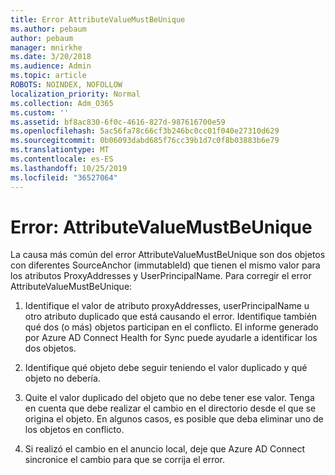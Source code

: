 ```yaml
---
title: Error AttributeValueMustBeUnique
ms.author: pebaum
author: pebaum
manager: mnirkhe
ms.date: 3/20/2018
ms.audience: Admin
ms.topic: article
ROBOTS: NOINDEX, NOFOLLOW
localization_priority: Normal
ms.collection: Adm_O365
ms.custom: ''
ms.assetid: bf8ac830-6f0c-4616-827d-987616700e59
ms.openlocfilehash: 5ac56fa78c66cf3b246bc0cc01f040e27310d629
ms.sourcegitcommit: 0b06093dabd685f76cc39b1d7c0f8b03883b6e79
ms.translationtype: MT
ms.contentlocale: es-ES
ms.lasthandoff: 10/25/2019
ms.locfileid: "36527064"
---
```

# <a name="error-attributevaluemustbeunique"></a>Error: AttributeValueMustBeUnique

La causa más común del error AttributeValueMustBeUnique son dos objetos con diferentes SourceAnchor (immutableId) que tienen el mismo valor para los atributos ProxyAddresses y UserPrincipalName. Para corregir el error AttributeValueMustBeUnique:
  
1. Identifique el valor de atributo proxyAddresses, userPrincipalName u otro atributo duplicado que está causando el error. Identifique también qué dos (o más) objetos participan en el conflicto. El informe generado por Azure AD Connect Health for Sync puede ayudarle a identificar los dos objetos.
    
2. Identifique qué objeto debe seguir teniendo el valor duplicado y qué objeto no debería.
    
3. Quite el valor duplicado del objeto que no debe tener ese valor. Tenga en cuenta que debe realizar el cambio en el directorio desde el que se origina el objeto. En algunos casos, es posible que deba eliminar uno de los objetos en conflicto.
    
4. Si realizó el cambio en el anuncio local, deje que Azure AD Connect sincronice el cambio para que se corrija el error.
    

